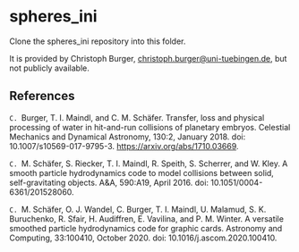 spheres_ini
=============

Clone the spheres_ini repository into this folder.

It is provided by 
Christoph Burger, christoph.burger@uni-tuebingen.de,
but not publicly available.

References
----------

`C. `Burger, T. I. Maindl, and C. M. Schäfer.
Transfer, loss and physical processing of water in hit-and-run collisions of planetary embryos.
Celestial Mechanics and Dynamical Astronomy, 130:2, January 2018.
doi: 10.1007/s10569-017-9795-3. https://arxiv.org/abs/1710.03669.

`C. `M. Schäfer, S. Riecker, T. I. Maindl, R. Speith, S. Scherrer, and W. Kley.
A smooth particle hydrodynamics code to model collisions between solid, self-gravitating objects.
A&A, 590:A19, April 2016.
doi: 10.1051/0004-6361/201528060.

`C. `M. Schäfer, O. J. Wandel, C. Burger, T. I. Maindl, U. Malamud, S. K. Buruchenko, R. Sfair, H. Audiffren, E. Vavilina, and P. M. Winter.
A versatile smoothed particle hydrodynamics code for graphic cards.
Astronomy and Computing, 33:100410, October 2020.
doi: 10.1016/j.ascom.2020.100410.
